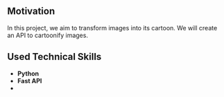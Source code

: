 ## Motivation

In this project, we aim to transform images into its cartoon. We will create an API to cartoonify images.

## Used Technical Skills

- **Python**
- **Fast API**
-
